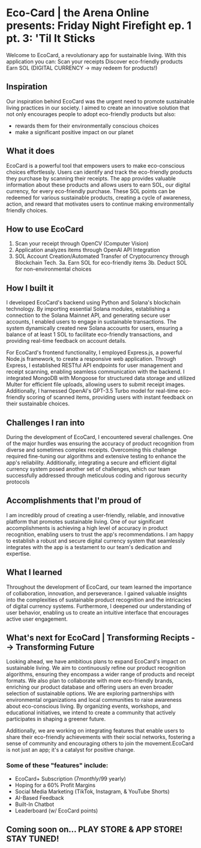 # Eco-Card | the Arena Online presents: Friday Night Firefight ep. 1 pt. 3: 'Til It Sticks
Welcome to EcoCard, a revolutionary app for sustainable living. With this application you can: Scan your receipts Discover eco-friendly products Earn SOL (DIGITAL CURRENCY → may redeem for products!)

## Inspiration
Our inspiration behind EcoCard was the urgent need to promote sustainable living practices in our society. I aimed to create an innovative solution that not only encourages people to adopt eco-friendly products but also:
- rewards them for their environmentally conscious choices 
- make a significant positive impact on our planet

## What it does
EcoCard is a powerful tool that empowers users to make eco-conscious choices effortlessly. Users can identify and track the eco-friendly products they purchase by scanning their receipts. The app provides valuable information about these products and allows users to earn SOL, our digital currency, for every eco-friendly purchase. These SOL points can be redeemed for various sustainable products, creating a cycle of awareness, action, and reward that motivates users to continue making environmentally friendly choices.

## How to use EcoCard
1. Scan your receipt through OpenCV (Computer Vision)
2. Application analyzes items through OpenAI API Integration
3. SOL Account Creation/Automated Transfer of Cryptocurrency through Blockchain Tech.
3a. Earn SOL for eco-friendly items
3b. Deduct SOL for non-environmental choices

## How I built it
I developed EcoCard's backend using Python and Solana's blockchain technology. By importing essential Solana modules, establishing a connection to the Solana Mainnet API, and generating secure user accounts, I enabled users to engage in sustainable transactions. The system dynamically created new Solana accounts for users, ensuring a balance of at least 1 SOL to facilitate eco-friendly transactions, and providing real-time feedback on account details.

For EcoCard's frontend functionality, I employed Express.js, a powerful Node.js framework, to create a responsive web application. Through Express, I established RESTful API endpoints for user management and receipt scanning, enabling seamless communication with the backend. I integrated MongoDB with Mongoose for structured data storage and utilized Multer for efficient file uploads, allowing users to submit receipt images. Additionally, I harnessed OpenAI's GPT-3.5 Turbo model for real-time eco-friendly scoring of scanned items, providing users with instant feedback on their sustainable choices.

## Challenges I ran into
During the development of EcoCard, I encountered several challenges. One of the major hurdles was ensuring the accuracy of product recognition from diverse and sometimes complex receipts. Overcoming this challenge required fine-tuning our algorithms and extensive testing to enhance the app's reliability. Additionally, integrating a secure and efficient digital currency system posed another set of challenges, which our team successfully addressed through meticulous coding and rigorous security protocols

## Accomplishments that I'm proud of
I am incredibly proud of creating a user-friendly, reliable, and innovative platform that promotes sustainable living. One of our significant accomplishments is achieving a high level of accuracy in product recognition, enabling users to trust the app's recommendations. I am happy to establish a robust and secure digital currency system that seamlessly integrates with the app is a testament to our team's dedication and expertise.

## What I learned
Throughout the development of EcoCard, our team learned the importance of collaboration, innovation, and perseverance. I gained valuable insights into the complexities of sustainable product recognition and the intricacies of digital currency systems. Furthermore, I deepened our understanding of user behavior, enabling us to create an intuitive interface that encourages active user engagement.

## What's next for EcoCard | Transforming Recipts --> Transforming Future 
Looking ahead, we have ambitious plans to expand EcoCard's impact on sustainable living. We aim to continuously refine our product recognition algorithms, ensuring they encompass a wider range of products and receipt formats. We also plan to collaborate with more eco-friendly brands, enriching our product database and offering users an even broader selection of sustainable options. We are exploring partnerships with environmental organizations and local communities to raise awareness about eco-conscious living. By organizing events, workshops, and educational initiatives, we intend to create a community that actively participates in shaping a greener future. 

Additionally, we are working on integrating features that enable users to share their eco-friendly achievements with their social networks, fostering a sense of community and encouraging others to join the movement.EcoCard is not just an app; it's a catalyst for positive change. 

### Some of these "features" include: 
- EcoCard+ Subscription ($7 monthly/$99 yearly) 
- Hoping for a 60% Profit Margins
- Social Media Marketing (TikTok, Instagram, & YouTube Shorts)
- AI-Based Feedback 
- Built-In Chatbot
- Leaderboard (w/ EcoCard points)

## Coming soon on... PLAY STORE & APP STORE! STAY TUNED! 
